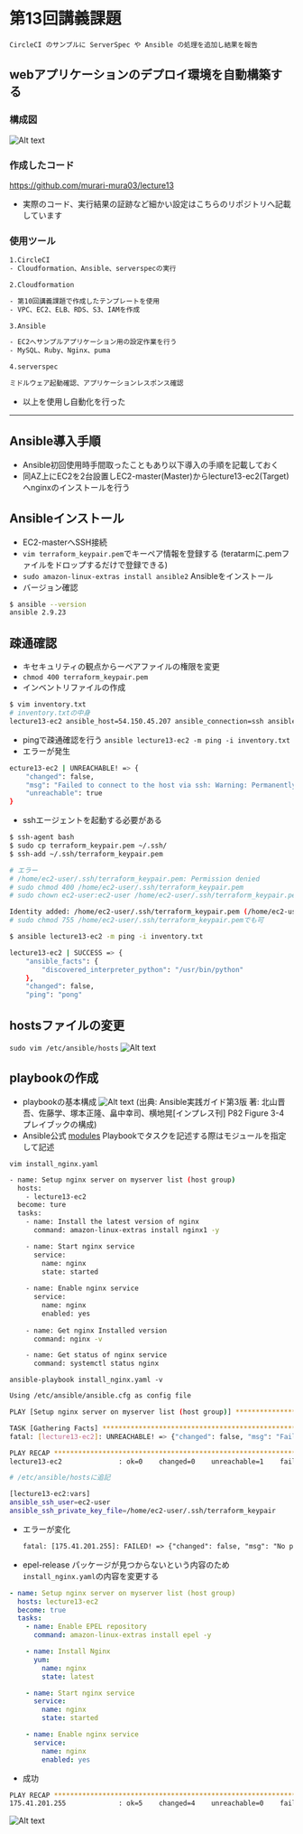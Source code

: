 # 第13回講義課題

```text
CircleCI のサンプルに ServerSpec や Ansible の処理を追加し結果を報告
```

## webアプリケーションのデプロイ環境を自動構築する

### 構成図

![Alt text](1301.jpg)

### 作成したコード

https://github.com/murari-mura03/lecture13

- 実際のコード、実行結果の証跡など細かい設定はこちらのリポジトリへ記載しています

### 使用ツール

```sh
1.CircleCI
- Cloudformation、Ansible、serverspecの実行

2.Cloudformation

- 第10回講義課題で作成したテンプレートを使用
- VPC、EC2、ELB、RDS、S3、IAMを作成

3.Ansible

- EC2へサンプルアプリケーション用の設定作業を行う
- MySQL、Ruby、Nginx、puma

4.serverspec

ミドルウェア起動確認、アプリケーションレスポンス確認
```

- 以上を使用し自動化を行った

---

## Ansible導入手順

- Ansible初回使用時手間取ったこともあり以下導入の手順を記載しておく
- 同AZ上にEC2を2台設置しEC2-master(Master)からlecture13-ec2(Target)へnginxのインストールを行う

## Ansibleインストール

- EC2-masterへSSH接続
- `vim terraform_keypair.pem`でキーペア情報を登録する
  (teratarmに.pemファイルをドロップするだけで登録できる)
- `sudo amazon-linux-extras install ansible2` Ansibleをインストール
- バージョン確認

```sh
$ ansible --version
ansible 2.9.23
```

## 疎通確認

- キセキュリティの観点からーペアファイルの権限を変更
- `chmod 400 terraform_keypair.pem`
- インベントリファイルの作成
  
```sh
$ vim inventory.txt
# inventory.txtの中身
lecture13-ec2 ansible_host=54.150.45.207 ansible_connection=ssh ansible_user=ec2-user
```

- pingで疎通確認を行う
`ansible lecture13-ec2 -m ping -i inventory.txt`
- エラーが発生

```sh
ecture13-ec2 | UNREACHABLE! => {
    "changed": false,
    "msg": "Failed to connect to the host via ssh: Warning: Permanently added '18.178.240.171' (ECDSA) to the list of known hosts.\r\nPermission denied (publickey,gssapi-keyex,gssapi-with-mic).",
    "unreachable": true
}
```

- sshエージェントを起動する必要がある

```sh
$ ssh-agent bash
$ sudo cp terraform_keypair.pem ~/.ssh/
$ ssh-add ~/.ssh/terraform_keypair.pem

# エラー
# /home/ec2-user/.ssh/terraform_keypair.pem: Permission denied
# sudo chmod 400 /home/ec2-user/.ssh/terraform_keypair.pem
# sudo chown ec2-user:ec2-user /home/ec2-user/.ssh/terraform_keypair.pem

Identity added: /home/ec2-user/.ssh/terraform_keypair.pem (/home/ec2-user/.ssh/terraform_keypair.pem)
# sudo chmod 755 /home/ec2-user/.ssh/terraform_keypair.pemでも可

$ ansible lecture13-ec2 -m ping -i inventory.txt

lecture13-ec2 | SUCCESS => {
    "ansible_facts": {
        "discovered_interpreter_python": "/usr/bin/python"
    },
    "changed": false,
    "ping": "pong"
```

## hostsファイルの変更

`sudo vim /etc/ansible/hosts`
![Alt text](images13/1303.jpg)

## playbookの作成


- playbookの基本構成
![Alt text](images13/1304.jpg)
 (出典: Ansible実践ガイド第3版 著: 北山晋吾、佐藤学、塚本正隆、畠中幸司、横地晃[インプレス刊] P82 Figure 3-4 プレイブックの構成)
- Ansible公式 [modules](https://docs.ansible.com/ansible/latest/module_plugin_guide/index.html) Playbookでタスクを記述する際はモジュールを指定して記述

`vim install_nginx.yaml`

```sh
- name: Setup nginx server on myserver list (host group)
  hosts:
    - lecture13-ec2
  become: ture
  tasks:
    - name: Install the latest version of nginx
      command: amazon-linux-extras install nginx1 -y

    - name: Start nginx service
      service:
        name: nginx
        state: started
        
    - name: Enable nginx service
      service:
        name: nginx
        enabled: yes
        
    - name: Get nginx Installed version
      command: nginx -v

    - name: Get status of nginx service
      command: systemctl status nginx
```

`ansible-playbook install_nginx.yaml -v`

```sh
Using /etc/ansible/ansible.cfg as config file

PLAY [Setup nginx server on myserver list (host group)] ******************************************************

TASK [Gathering Facts] ***************************************************************************************
fatal: [lecture13-ec2]: UNREACHABLE! => {"changed": false, "msg": "Failed to connect to the host via ssh: ssh: Could not resolve hostname lecture13-ec2: Name or service not known", "unreachable": true}

PLAY RECAP ***************************************************************************************************
lecture13-ec2              : ok=0    changed=0    unreachable=1    failed=0    skipped=0    rescued=0    ignored=0
```

```sh
# /etc/ansible/hostsに追記

[lecture13-ec2:vars]
ansible_ssh_user=ec2-user
ansible_ssh_private_key_file=/home/ec2-user/.ssh/terraform_keypair
```

- エラーが変化
  
  ```txt
  fatal: [175.41.201.255]: FAILED! => {"changed": false, "msg": "No package matching 'epel-release' found available, installed or updated", "rc": 126, "results": ["No package matching 'epel-release' found available, installed or updated"]}
  ```

- epel-release パッケージが見つからないという内容のため`install_nginx.yaml`の内容を変更する

```yaml
- name: Setup nginx server on myserver list (host group)
  hosts: lecture13-ec2
  become: true
  tasks:
    - name: Enable EPEL repository
      command: amazon-linux-extras install epel -y

    - name: Install Nginx
      yum:
        name: nginx
        state: latest

    - name: Start nginx service
      service:
        name: nginx
        state: started

    - name: Enable nginx service
      service:
        name: nginx
        enabled: yes
```

- 成功  

```sh
PLAY RECAP *********************************************************************  
175.41.201.255             : ok=5    changed=4    unreachable=0    failed=0    skipped=0    rescued=0    ignored=0
```

  ![Alt text](images13/1302.jpg)
